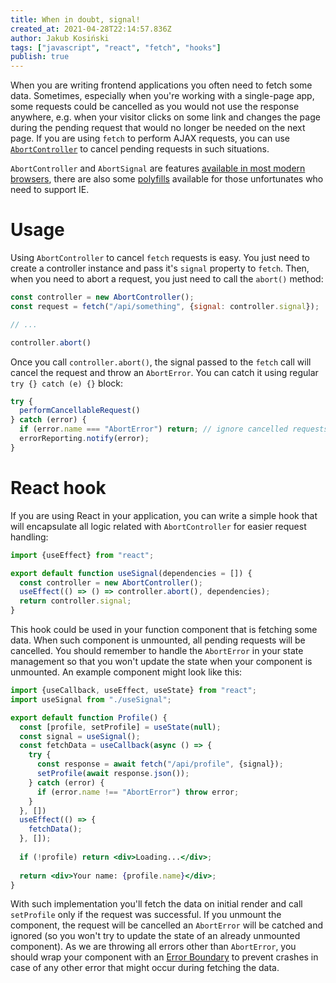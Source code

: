```yaml
---
title: When in doubt, signal!
created_at: 2021-04-28T22:14:57.836Z
author: Jakub Kosiński
tags: ["javascript", "react", "fetch", "hooks"]
publish: true
---
```


When you are writing frontend applications you often need to fetch some data. Sometimes, especially when you're working with a single-page app, some requests could be cancelled as you would not use the response anywhere, e.g. when your visitor clicks on some link and changes the page during the pending request that would no longer be needed on the next page.
If you are using `fetch` to perform AJAX requests, you can use [`AbortController`](https://developer.mozilla.org/en-US/docs/Web/API/AbortController) to cancel pending requests in such situations.

`AbortController` and `AbortSignal` are features [available in most modern browsers](https://caniuse.com/?search=AbortController), there are also some [polyfills](https://www.npmjs.com/package/abortcontroller-polyfill) 
available for those unfortunates who need to support IE.

# Usage

Using `AbortController` to cancel `fetch` requests is easy. You just need to create a controller instance and pass it's `signal` property to `fetch`. Then, when you need to abort a request, you just need to call the `abort()` method:

```js
const controller = new AbortController();
const request = fetch("/api/something", {signal: controller.signal});

// ...

controller.abort()
```

Once you call `controller.abort()`, the signal passed to the `fetch` call will cancel the request and throw an `AbortError`. You can catch it using regular `try {} catch (e) {}` block:

```js
try {
  performCancellableRequest()
} catch (error) {
  if (error.name === "AbortError") return; // ignore cancelled requests
  errorReporting.notify(error);
}
```

# React hook

If you are using React in your application, you can write a simple hook that will encapsulate all logic related with `AbortController` for easier request handling:

```js
import {useEffect} from "react";

export default function useSignal(dependencies = []) {
  const controller = new AbortController();
  useEffect(() => () => controller.abort(), dependencies);
  return controller.signal;
}
```

This hook could be used in your function component that is fetching some data. When such component is unmounted, all pending requests will be cancelled. You should remember to handle the `AbortError` in your state management so that you won't update the state when your component is unmounted. An example component might look like this:

```jsx
import {useCallback, useEffect, useState} from "react";
import useSignal from "./useSignal";

export default function Profile() {
  const [profile, setProfile] = useState(null);
  const signal = useSignal();
  const fetchData = useCallback(async () => {
    try {
      const response = await fetch("/api/profile", {signal});
      setProfile(await response.json());
    } catch (error) {
      if (error.name !== "AbortError") throw error;
    }
  }, [])
  useEffect(() => {
    fetchData();
  }, []);
  
  if (!profile) return <div>Loading...</div>;
  
  return <div>Your name: {profile.name}</div>;
}
```

With such implementation you'll fetch the data on initial render and call `setProfile` only if the request was successful. If you unmount the component, the request will be cancelled an `AbortError` will be catched and ignored (so you won't try to update the state of an already unmounted component). As we are throwing all errors other than `AbortError`, you should wrap your component with an [Error Boundary](https://reactjs.org/docs/error-boundaries.html)
to prevent crashes in case of any other error that might occur during fetching the data.
